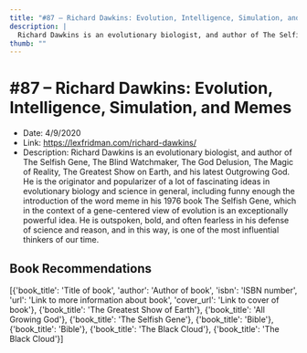 ```yaml
---
title: "#87 – Richard Dawkins: Evolution, Intelligence, Simulation, and Memes"
description: |
  Richard Dawkins is an evolutionary biologist, and author of The Selfish Gene, The Blind Watchmaker, The God Delusion, The Magic of Reality, The Greatest Show on Earth, and his latest Outgrowing God. He is the originator and popularizer of a lot of fascinating ideas in evolutionary biology and science in general, including funny enough the introduction of the word meme in his 1976 book The Selfish Gene, which in the context of a gene-centered view of evolution is an exceptionally powerful idea. He is outspoken, bold, and often fearless in his defense of science and reason, and in this way, is one of the most influential thinkers of our time."
thumb: ""
---
```


# #87 – Richard Dawkins: Evolution, Intelligence, Simulation, and Memes

  - Date: 4/9/2020
  - Link: https://lexfridman.com/richard-dawkins/
  - Description: Richard Dawkins is an evolutionary biologist, and author of The Selfish Gene, The Blind Watchmaker, The God Delusion, The Magic of Reality, The Greatest Show on Earth, and his latest Outgrowing God. He is the originator and popularizer of a lot of fascinating ideas in evolutionary biology and science in general, including funny enough the introduction of the word meme in his 1976 book The Selfish Gene, which in the context of a gene-centered view of evolution is an exceptionally powerful idea. He is outspoken, bold, and often fearless in his defense of science and reason, and in this way, is one of the most influential thinkers of our time.

## Book Recommendations

[{'book_title': 'Title of book', 'author': 'Author of book', 'isbn': 'ISBN number', 'url': 'Link to more information about book', 'cover_url': 'Link to cover of book'}, {'book_title': 'The Greatest Show of Earth'}, {'book_title': 'All Growing God'}, {'book_title': 'The Selfish Gene'}, {'book_title': 'Bible'}, {'book_title': 'Bible'}, {'book_title': 'The Black Cloud'}, {'book_title': 'The Black Cloud'}]